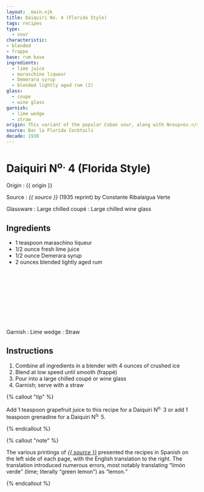 ```yaml
---
layout: _main.njk
title: Daiquiri No. 4 (Florida Style)
tags: recipes
type:
  - sour
characteristic:
- blended
- frappe
base: rum base
ingredients:
  - lime juice
  - maraschino liqueur
  - Demerara syrup
  - blended lightly aged rum (2)
glass:
  - coupe
  - wine glass
garnish:
  - lime wedge
  - straw
origin: This variant of the popular Cuban sour, along with N<sup>os.</sup> 1, 2, 3, and 5, was codified by barman Constante Ribalaigua at Havana's Floridita Bar. As printed in <cite>Bar la Florida Cocktails</cite>, the recipe is served frappé.
source: Bar la Florida Cocktails
decade: 1930
---
```

<!-- markdownlint-disable MD025 -->
# Daiquiri N<sup>o.</sup> 4 (Florida Style)
<!-- markdownlint-disable MD025 -->

Origin
  : {{ origin }}

Source
  : <cite>{{ source }}</cite> (1935 reprint) by Constante Ribalaigua Verte

Glassware
  : Large chilled coupé
  : Large chilled wine glass

## Ingredients

* 1 teaspoon maraschino liqueur
* 1/2 ounce fresh lime juice
* 1/2 ounce Demerara syrup
* 2 ounces blended lightly aged rum<icon-l space="1em" class="bigger" label="(2)"><span class="with-icon"><svg class="icon"><use href="/assets/images/icons/circle-2.svg#circle-2"></use></svg></span></icon-l>

Garnish
  : Lime wedge
  : Straw

## Instructions

1. Combine all ingredients in a blender with 4 ounces of crushed ice
2. Blend at low speed until smooth (frappé)
3. Pour into a large chilled coupé or wine glass
4. Garnish; serve with a straw

<!-- markdownlint-disable MD012 -->
{% callout "tip" %}
<!-- markdownlint-enable MD012 -->

Add 1 teaspoon grapefruit juice to this recipe for a Daiquiri N<sup>o.</sup> 3 or add 1 teaspoon grenadine for a Daiquiri N<sup>o.</sup> 5.

{% endcallout %}

<!-- markdownlint-disable MD012 -->
{% callout "note" %}
<!-- markdownlint-enable MD012 -->

The various printings of <cite><a href="https://euvs-vintage-cocktail-books.cld.bz/1935-Bar-la-Florida-Cocktails" target="_blank" rel="external noopener">{{ source }}</a></cite> presented the recipes in Spanish on the left side of each page, with the English translation to the right. The translation introduced numerous errors, most notably translating <q>limón verde</q> (lime; literally <q>green lemon</q>) as <q>lemon.</q>

{% endcallout %}
